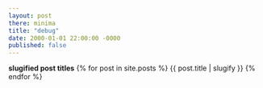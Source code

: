 ```yaml
---
layout: post
there: minima
title: "debug"
date: 2000-01-01 22:00:00 -0000
published: false
---
```



**slugified post titles**
{% for post in site.posts %}
  {{ post.title | slugify }}
{% endfor %}
